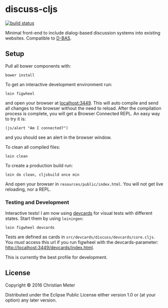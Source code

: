 # discuss-cljs

[![build status](https://gitlab.cs.uni-duesseldorf.de/project/discuss/badges/master/build.svg)](https://gitlab.cs.uni-duesseldorf.de/project/discuss/commits/master)

Minimal front-end to include dialog-based discussion systems into existing websites. Compatible to [D-BAS](https://gitlab.cs.uni-duesseldorf.de/project/dbas).

## Setup

Pull all bower components with:

    bower install

To get an interactive development environment run:

    lein figwheel

and open your browser at [localhost:3449](http://localhost:3449/).
This will auto compile and send all changes to the browser without the
need to reload. After the compilation process is complete, you will
get a Browser Connected REPL. An easy way to try it is:

    (js/alert "Am I connected?")

and you should see an alert in the browser window.

To clean all compiled files:

    lein clean

To create a production build run:

    lein do clean, cljsbuild once min

And open your browser in `resources/public/index.html`. You will not
get live reloading, nor a REPL.

### Testing and Development

Interactive tests! I am now using [devcards](https://github.com/bhauman/devcards) for visual tests with
different states. Start them by using `leiningen`:

    lein figwheel devcards

Tests are defined as cards in `src/devcards/discuss/devcards/core.cljs`. You *must* access this
url if you run figwheel with the devcards-parameter:
[http://localhost:3449/devcards/index.html](http://localhost:3449/devcards/index.html).

This is currently the best profile for development.

## License

Copyright © 2016 Christian Meter

Distributed under the Eclipse Public License either version 1.0 or (at your option) any later version.
